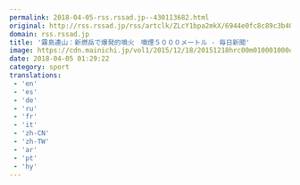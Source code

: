 ```yaml
---
permalink: 2018-04-05-rss.rssad.jp--430113682.html
original: http://rss.rssad.jp/rss/artclk/ZLcY1bpa2mkX/6944e0fc8c89c3b4015140b9bad7b299?ul=Bh9nGRHZJg4MjAd288Gd_UUtFCZ79H9zLsPDyYWr.6AbyNFt93PSpplxjWFHUQpTAbOIsj9LuAGq2skJtNUS5ScqF1UR
domain: rss.rssad.jp
title: '霧島連山：新燃岳で爆発的噴火　噴煙５０００メートル - 毎日新聞'
image: https://cdn.mainichi.jp/vol1/2015/12/18/20151218hrc00m010001000q/9.jpg?2
date: 2018-04-05 01:29:22
category: sport
translations: 
 - 'en'
 - 'es'
 - 'de'
 - 'ru'
 - 'fr'
 - 'it'
 - 'zh-CN'
 - 'zh-TW'
 - 'ar'
 - 'pt'
 - 'hy'
---
```


